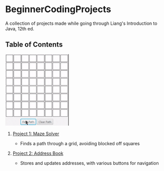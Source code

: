 # BeginnerCodingProjects

A collection of projects made while going through Liang's Introduction to Java, 12th ed.

## Table of Contents
![MazeSolver Example](https://github.com/rybear927/BeginnerCodingProjects/blob/main/Project1MazeSolver/mazeExampleMedium.gif)
1. [Project 1: Maze Solver](https://github.com/rybear927/BeginnerCodingProjects/tree/main/Project1MazeSolver)
   - Finds a path through a grid, avoiding blocked off squares

2. [Project 2: Address Book](https://github.com/rybear927/BeginnerCodingProjects/tree/main/Project2SimpleAddressBook)
   - Stores and updates addresses, with various buttons for navigation
